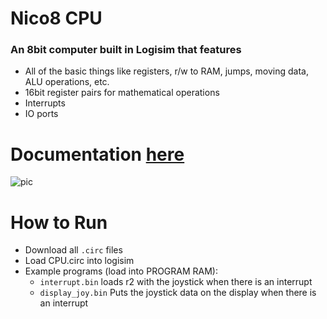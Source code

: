 # Nico8 CPU
### An 8bit computer built in Logisim that features
* All of the basic things like registers, r/w to RAM, jumps, moving data, ALU operations, etc.
* 16bit register pairs for mathematical operations
* Interrupts
* IO ports

# Documentation [here](https://docs.google.com/document/d/1zHQLODf5kYBa-Lo_Y2UcSC72ngJ54vJQ80xLCT8P8R8/edit?usp=sharing)

![pic](https://github.com/user-attachments/assets/6fe64c12-ffa3-4dee-9efc-b6a63312b0ae)


# How to Run
* Download all `.circ` files
* Load CPU.circ into logisim
* Example programs (load into PROGRAM RAM):
  * `interrupt.bin` loads r2 with the joystick when there is an interrupt
  * `display_joy.bin` Puts the joystick data on the display when there is an interrupt
